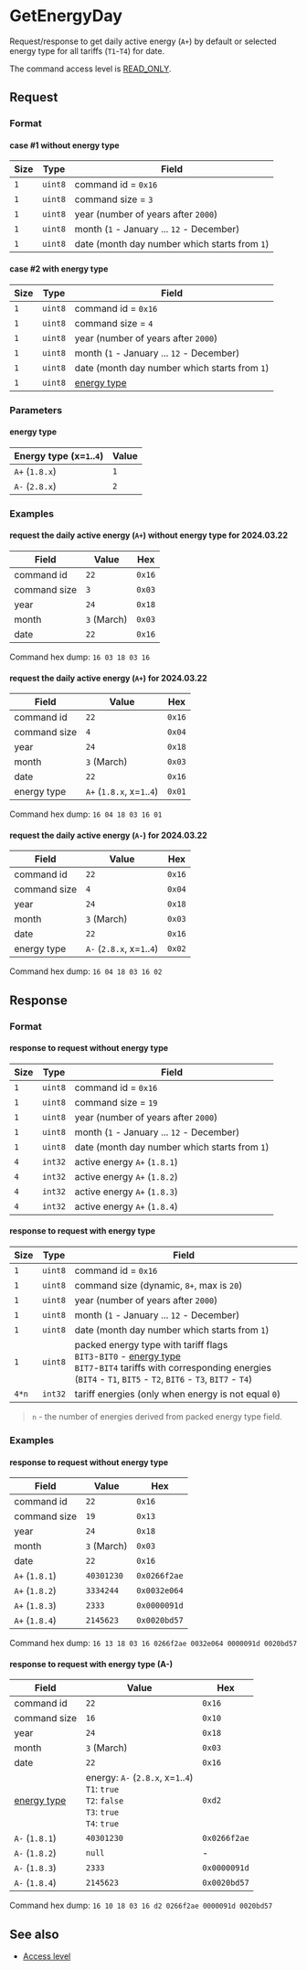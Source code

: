 # GetEnergyDay

Request/response to get daily active energy (`A+`) by default or selected energy type for all tariffs (`T1`-`T4`) for date.

The command access level is [READ_ONLY](../basics.md#command-access-level).


## Request

### Format

#### case #1 without energy type

| Size | Type    | Field                                         |
| ---- | ------- | --------------------------------------------- |
| `1`  | `uint8` | command id = `0x16`                           |
| `1`  | `uint8` | command size = `3`                            |
| `1`  | `uint8` | year (number of years after `2000`)           |
| `1`  | `uint8` | month (`1` - January ... `12` - December)     |
| `1`  | `uint8` | date (month day number which starts from `1`) |

#### case #2 with energy type

| Size | Type    | Field                                         |
| ---- | ------- | --------------------------------------------- |
| `1`  | `uint8` | command id = `0x16`                           |
| `1`  | `uint8` | command size = `4`                            |
| `1`  | `uint8` | year (number of years after `2000`)           |
| `1`  | `uint8` | month (`1` - January ... `12` - December)     |
| `1`  | `uint8` | date (month day number which starts from `1`) |
| `1`  | `uint8` | [energy type](#energy-type)                   |

### Parameters

#### energy type

| Energy type (x=`1`..`4`) | Value |
| ------------------------ | ----- |
| `A+` (`1.8.x`)           | `1`   |
| `A-` (`2.8.x`)           | `2`   |

### Examples

#### request the daily active energy (`A+`) without energy type for 2024.03.22

| Field        | Value       | Hex    |
| ------------ | ----------- | ------ |
| command id   | `22`        | `0x16` |
| command size | `3`         | `0x03` |
| year         | `24`        | `0x18` |
| month        | `3` (March) | `0x03` |
| date         | `22`        | `0x16` |

Command hex dump: `16 03 18 03 16`

#### request the daily active energy (`A+`) for 2024.03.22

| Field        | Value                      | Hex    |
| ------------ | -------------------------- | ------ |
| command id   | `22`                       | `0x16` |
| command size | `4`                        | `0x04` |
| year         | `24`                       | `0x18` |
| month        | `3` (March)                | `0x03` |
| date         | `22`                       | `0x16` |
| energy type  | `A+` (`1.8.x`, x=`1`..`4`) | `0x01` |

Command hex dump: `16 04 18 03 16 01`

#### request the daily active energy (`A-`) for 2024.03.22

| Field        | Value                      | Hex    |
| ------------ | -------------------------- | ------ |
| command id   | `22`                       | `0x16` |
| command size | `4`                        | `0x04` |
| year         | `24`                       | `0x18` |
| month        | `3` (March)                | `0x03` |
| date         | `22`                       | `0x16` |
| energy type  | `A-` (`2.8.x`, x=`1`..`4`) | `0x02` |

Command hex dump: `16 04 18 03 16 02`

## Response

### Format

#### response to request without energy type

| Size | Type    | Field                                         |
| ---- | ------- | --------------------------------------------- |
| `1`  | `uint8` | command id = `0x16`                           |
| `1`  | `uint8` | command size = `19`                           |
| `1`  | `uint8` | year (number of years after `2000`)           |
| `1`  | `uint8` | month (`1` - January ... `12` - December)     |
| `1`  | `uint8` | date (month day number which starts from `1`) |
| `4`  | `int32` | active energy `A+` (`1.8.1`)                  |
| `4`  | `int32` | active energy `A+` (`1.8.2`)                  |
| `4`  | `int32` | active energy `A+` (`1.8.3`)                  |
| `4`  | `int32` | active energy `A+` (`1.8.4`)                  |

#### response to request with energy type

| Size  | Type    | Field                                                                                                                                                                                                    |
| ----- | ------- | -------------------------------------------------------------------------------------------------------------------------------------------------------------------------------------------------------- |
| `1`   | `uint8` | command id = `0x16`                                                                                                                                                                                      |
| `1`   | `uint8` | command size (dynamic, `8+`, max is `20`)                                                                                                                                                                |
| `1`   | `uint8` | year (number of years after `2000`)                                                                                                                                                                      |
| `1`   | `uint8` | month (`1` - January ... `12` - December)                                                                                                                                                                |
| `1`   | `uint8` | date (month day number which starts from `1`)                                                                                                                                                            |
| `1`   | `uint8` | packed energy type with tariff flags <br/>`BIT3`-`BIT0` - [energy type](#energy-type)<br/>`BIT7`-`BIT4` tariffs with corresponding energies (`BIT4` - `T1`, `BIT5` - `T2`, `BIT6` - `T3`, `BIT7` - `T4`) |
| `4*n` | `int32` | tariff energies (only when energy is not equal `0`)                                                                                                                                                      |

> `n` - the number of energies derived from packed energy type field.

### Examples

#### response to request without energy type

| Field          | Value       | Hex          |
| -------------- | ----------- | ------------ |
| command id     | `22`        | `0x16`       |
| command size   | `19`        | `0x13`       |
| year           | `24`        | `0x18`       |
| month          | `3` (March) | `0x03`       |
| date           | `22`        | `0x16`       |
| `A+` (`1.8.1`) | `40301230`  | `0x0266f2ae` |
| `A+` (`1.8.2`) | `3334244`   | `0x0032e064` |
| `A+` (`1.8.3`) | `2333`      | `0x0000091d` |
| `A+` (`1.8.4`) | `2145623`   | `0x0020bd57` |

Command hex dump: `16 13 18 03 16 0266f2ae 0032e064 0000091d 0020bd57`

#### response to request with energy type (A-)

| Field                       | Value                                                                                               | Hex          |
| --------------------------- | --------------------------------------------------------------------------------------------------- | ------------ |
| command id                  | `22`                                                                                                | `0x16`       |
| command size                | `16`                                                                                                | `0x10`       |
| year                        | `24`                                                                                                | `0x18`       |
| month                       | `3` (March)                                                                                         | `0x03`       |
| date                        | `22`                                                                                                | `0x16`       |
| [energy type](#energy-type) | energy: `A-` (`2.8.x`, x=`1`..`4`)<br>`T1`: `true`<br>`T2`: `false`<br>`T3`: `true`<br>`T4`: `true` | `0xd2`       |
| `A-` (`1.8.1`)              | `40301230`                                                                                          | `0x0266f2ae` |
| `A-` (`1.8.2`)              | `null`                                                                                              | -            |
| `A-` (`1.8.3`)              | `2333`                                                                                              | `0x0000091d` |
| `A-` (`1.8.4`)              | `2145623`                                                                                           | `0x0020bd57` |

Command hex dump: `16 10 18 03 16 d2 0266f2ae 0000091d 0020bd57`


## See also

* [Access level](../basics.md#command-access-level)
